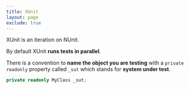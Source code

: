 ```yaml
---
title: XUnit
layout: page
exclude: true
---
```


XUnit is an iteration on NUnit. 

By default XUnit **runs tests in parallel**.

There is a convention to **name the object you are testing** with a `private readonly` property called `_sut` which stands for **system under test**.
```csharp
private readonly MyClass _sut;
```


<!--stackedit_data:
eyJoaXN0b3J5IjpbLTM0OTUxNDQ2NywtMjA2MTcxNjQ4OV19
-->
